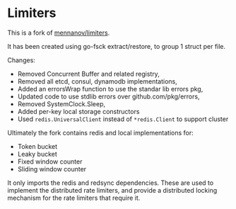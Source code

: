 # Limiters

This is a fork of [mennanov/limiters](https://github.com/mennanov/limiters).

It has been created using go-fsck extract/restore, to group 1 struct per file.

Changes:

- Removed Concurrent Buffer and related registry,
- Removed all etcd, consul, dynamodb implementations,
- Added an errorsWrap function to use the standar lib errors pkg,
- Updated code to use stdlib errors over github.com/pkg/errors,
- Removed SystemClock.Sleep,
- Added per-key local storage constructors
- Used `redis.UniversalClient` instead of `*redis.Client` to support cluster

Ultimately the fork contains redis and local implementations for:

- Token bucket
- Leaky bucket
- Fixed window counter
- Sliding window counter

It only imports the redis and redsync dependencies. These are used to
implement the distributed rate limiters, and provide a distributed
locking mechanism for the rate limiters that require it.

